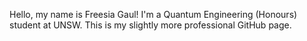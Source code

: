 Hello, my name is Freesia Gaul! I'm a Quantum Engineering (Honours) student at UNSW. This is my slightly more professional GitHub page.
